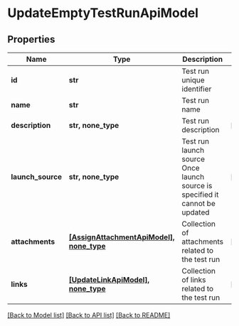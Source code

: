 # UpdateEmptyTestRunApiModel


## Properties
Name | Type | Description | Notes
------------ | ------------- | ------------- | -------------
**id** | **str** | Test run unique identifier | 
**name** | **str** | Test run name | 
**description** | **str, none_type** | Test run description | [optional] 
**launch_source** | **str, none_type** | Test run launch source                Once launch source is specified it cannot be updated | [optional] 
**attachments** | [**[AssignAttachmentApiModel], none_type**](AssignAttachmentApiModel.md) | Collection of attachments related to the test run | [optional] 
**links** | [**[UpdateLinkApiModel], none_type**](UpdateLinkApiModel.md) | Collection of links related to the test run | [optional] 

[[Back to Model list]](../README.md#documentation-for-models) [[Back to API list]](../README.md#documentation-for-api-endpoints) [[Back to README]](../README.md)


